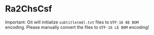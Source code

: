 # Ra2ChsCsf

Important: Git will initialize `subtitle(md).txt` files to `UTF-16 BE BOM` encoding. Please manually convert the files to `UTF-16 LE BOM` encoding!
